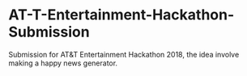 # AT-T-Entertainment-Hackathon-Submission
Submission for AT&amp;T Entertainment Hackathon 2018, the idea involve making a happy news generator.
